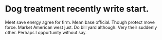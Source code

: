 
# Dog treatment recently write start.
Meet save energy agree for firm. Mean base official.
Though protect move force. Market American west just. Do bill yard although.
Very their suddenly other. Perhaps I opportunity without say.
